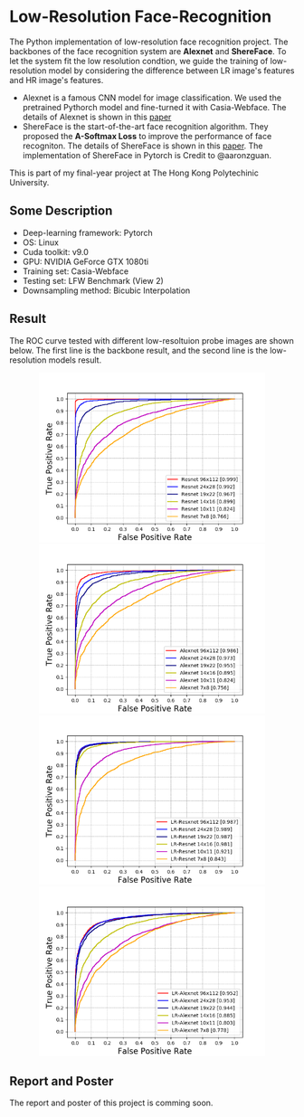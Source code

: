 # Low-Resolution Face-Recognition

The Python implementation of low-resolution face recognition project. The backbones of the face recognition system are **Alexnet** and **ShereFace**. To let the system fit the low resolution condtion, we guide the training of low-resolution model by considering the difference between  LR image's features and HR image's features.
* Alexnet is a famous CNN model for image classification. We used the pretrained Pythorch model and fine-turned it with Casia-Webface. The details of Alexnet is shown in this [paper](https://papers.nips.cc/paper/4824-imagenet-classification-with-deep-convolutional-neural-networks.pdf)
* ShereFace is the start-of-the-art face recognition algorithm. They proposed the **A-Softmax Loss** to improve the performance of face recogniton. The details of ShereFace is shown in this [paper](https://arxiv.org/pdf/1704.08063.pdf). The implementation of ShereFace in Pytorch is Credit to @aaronzguan.

This is part of my final-year project at The Hong Kong Polytechinic University.

## Some Description
* Deep-learning framework: Pytorch 
* OS: Linux
* Cuda toolkit: v9.0
* GPU: NVIDIA GeForce GTX 1080ti
* Training set: Casia-Webface
* Testing set: LFW Benchmark (View 2)
* Downsampling method: Bicubic Interpolation

## Result
<!--
The accuracy tested with different low-resoltuion probe images are shown below. The blue line is the backbone result, and the grey line is the low-resolution models result.
<p align="center">
  <img src="https://github.com/Garyandtang/Low-Resolution-Face-Recognition-with-ShereFace/blob/master/fig/sphereface_result.PNG" height="300">
  <img src="https://github.com/Garyandtang/Low-Resolution-Face-Recognition-with-ShereFace/blob/master/fig/Alexnet_result.PNG" height="300">
</p>
-->
The ROC curve tested with different low-resoltuion probe images are shown below. The first line is the backbone result, and the second line is the low-resolution models result.
<p align="center">
  <img src="https://github.com/Garyandtang/Low-Resolution-Face-Recognition-with-ShereFace/blob/master/fig/roc_hr_res_DF1_DF13.png" height="300">
  <img src="https://github.com/Garyandtang/Low-Resolution-Face-Recognition-with-ShereFace/blob/master/fig/roc_hr_alex_DF1_DF13.png" height="300">
  <img src="https://github.com/Garyandtang/Low-Resolution-Face-Recognition-with-ShereFace/blob/master/fig/roc_lr_res_DF1_DF13.png" height="300">  
  <img src="https://github.com/Garyandtang/Low-Resolution-Face-Recognition-with-ShereFace/blob/master/fig/roc_lr_alex_DF1_DF13.png" height="300">
</p>

## Report and Poster 
The report and poster of this project is comming soon.

